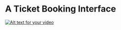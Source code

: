 # A Ticket Booking Interface

[![Alt text for your video](https://video/vi/Ticket%20Booking%20Card.mp4/0.jpg)](https://s07k.github.io/ticket-booking-interface/Ticket%20Booking%20Card.mp4)
